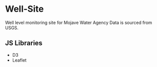 # Well-Site
Well level monitoring site for Mojave Water Agency
Data is sourced from USGS.


## JS Libraries
- D3
- Leaflet

